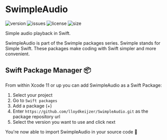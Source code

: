 # SwimpleAudio
![version](https://img.shields.io/github/v/tag/lloydkeijzer/SwimpleAudio)
![issues](https://img.shields.io/github/issues-raw/lloydkeijzer/SwimpleAudio)
![license](https://img.shields.io/github/license/lloydkeijzer/SwimpleAudio)
![size](https://img.shields.io/github/languages/code-size/lloydkeijzer/SwimpleAudio)

Simple audio playback in Swift.

SwimpleAudio is part of the Swimple packages series. Swimple stands for Simple Swift. These packages make coding with Swift simpler and more convenient.

## Swift Package Manager 📦
From within Xcode 11 or up you can add SwimpleAudio as a Swift Package:

1. Select your project 
2. Go to `Swift packages` 
3. Add a package (+) 
4. Enter `https://github.com/lloydkeijzer/SwimpleAudio.git` as the package repository url
5. Select the version you want to use and click next

You're now able to import SwimpleAudio in your source code 🎉
